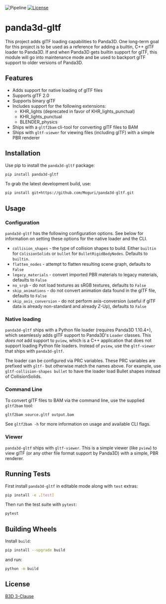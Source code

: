 ![Pipeline](https://github.com/Moguri/panda3d-gltf/workflows/Pipeline/badge.svg)
[![License](https://img.shields.io/github/license/Moguri/panda3d-gltf.svg)](https://choosealicense.com/licenses/bsd-3-clause/)

# panda3d-gltf
This project adds glTF loading capabilities to Panda3D.
One long-term goal for this project is to be used as a reference for adding a builtin, C++ glTF loader to Panda3D.
If and when Panda3D gets builtin support for glTF, this module will go into maintenance mode and be used to backport glTF support to older versions of Panda3D.

## Features
* Adds support for native loading of glTF files
* Supports glTF 2.0
* Supports binary glTF
* Includes support for the following extensions:
  * KHR_lights (deprecated in favor of KHR_lights_punctual)
  * KHR_lights_punctual
  * BLENDER_physics
* Ships with a `gltf2bam` cli-tool for converting glTF files to BAM
* Ships with `gltf-viewer` for viewing files (including glTF) with a simple PBR renderer

## Installation

Use pip to install the `panda3d-gltf` package:

```bash
pip install panda3d-gltf
```

To grab the latest development build, use:

```bash
pip install git+https://github.com/Moguri/panda3d-gltf.git

```

## Usage

### Configuration

`panda3d-gltf` has the following configuration options.
See below for information on setting these options for the native loader and the CLI.

* `collision_shapes` - the type of collision shapes to build.
  Either `builtin` for `ColisionSolids` or `bullet` for `BulletRigidBodyNodes`.
  Defaults to `builtin`.
* `flatten_nodes` - attempt to flatten resulting scene graph, defaults to `False`
* `legacy_materials` - convert imported PBR materials to legacy materials, defaults to `False`
* `no_srgb` - do not load textures as sRGB textures, defaults to `False`
* `skip_animations` - do not convert animation data found in the glTF file, defaults to `False`
* `skip_axis_conversion` - do not perform axis-conversion (useful if glTF data is already non-standard and already Z-Up), defaults to `False`

### Native loading

`panda3d-gltf` ships with a Python file loader (requires Panda3D 1.10.4+), which seamlessly adds glTF support to Panda3D's `Loader` classes.
This *does not* add support to `pview`, which is a C++ application that does not support loading Python file loaders.
Instead of `pview`, use the `gltf-viewer` that ships with `panda3d-gltf`.

The loader can be configured via PRC variables.
These PRC variables are prefixed with `gltf-` but otherwise match the names above.
For example, use `gltf-collision-shapes bullet` to have the loader load Bullet shapes instead of CollisionSolids.

### Command Line

To convert glTF files to BAM via the command line, use the supplied `gltf2bam` tool:

```bash
gltf2bam source.gltf output.bam
```

See `gltf2bam -h` for more information on usage and available CLI flags.

### Viewer

`panda3d-gltf` ships with `gltf-viewer`.
This is a simple viewer (like `pview`) to view glTF (or any other file format support by Panda3D) with a simple, PBR renderer.

## Running Tests

First install `panda3d-gltf` in editable mode along with `test` extras:

```bash
pip install -e .[test]
```

Then run the test suite with `pytest`:

```bash
pytest
```

## Building Wheels

Install `build`:

```bash
pip install --upgrade build
```

and run:

```bash
python -m build
```

## License
[B3D 3-Clause](https://choosealicense.com/licenses/bsd-3-clause/)
